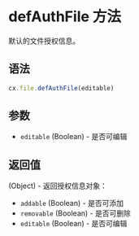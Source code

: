 # defAuthFile 方法

默认的文件授权信息。

## 语法

```js
cx.file.defAuthFile(editable)
```

## 参数

- `editable` (Boolean) - 是否可编辑

## 返回值

(Object) - 返回授权信息对象：
- `addable` (Boolean) - 是否可添加
- `removable` (Boolean) - 是否可删除
- `editable` (Boolean) - 是否可编辑 